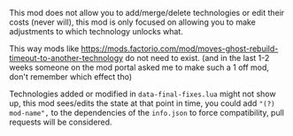 This mod does not allow you to add/merge/delete technologies or edit their costs (never will),
this mod is only focused on allowing you to make adjustments to which technology unlocks what.

This way mods like https://mods.factorio.com/mod/moves-ghost-rebuild-timeout-to-another-technology do not need to exist.
(and in the last 1-2 weeks someone on the mod portal asked me to make such a 1 off mod, don't remember which effect tho)

Technologies added or modified in `data-final-fixes.lua` might not show up, this mod sees/edits the state at that point in time,
you could add `"(?) mod-name",` to the dependencies of the `info.json` to force compatibility, pull requests will be considered.
